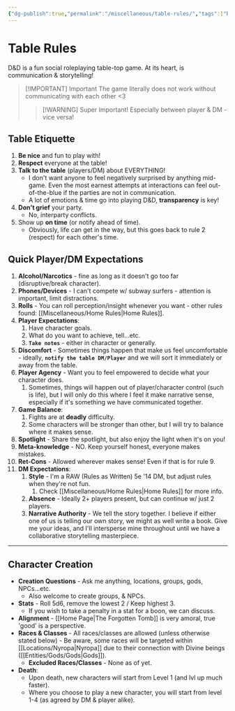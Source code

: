 ```yaml
---
{"dg-publish":true,"permalink":"/miscellaneous/table-rules/","tags":["Rules"]}
---
```


# Table Rules
D&D is a fun social roleplaying table-top game. At its heart, is communication & storytelling!

> [!IMPORTANT] Important
> The game literally does not work without communicating with each other <3
> > [!WARNING] Super Important!
> > Especially between player & DM - vice versa!

## Table Etiquette
1. **Be nice** and fun to play with!
2. **Respect** everyone at the table!
3. **Talk to the table** (players/DM) about EVERYTHING!
	- I don't want anyone to feel negatively surprised by anything mid-game. Even the most earnest attempts at interactions can feel out-of-the-blue if the parties are not in communication.
	- A lot of emotions & time go into playing D&D, **transparency** is key!
4. **Don't grief** your party.
	- No, interparty conflicts.
5. Show up **on time** (or notify ahead of time).
	- Obviously, life can get in the way, but this goes back to rule 2 (respect) for each other's time.

## Quick Player/DM Expectations
1. **Alcohol/Narcotics** - fine as long as it doesn't go too far (disruptive/break character).
2. **Phones/Devices** - I can't compete w/ subway surfers - attention is important, limit distractions.
3. **Rolls** - You can roll perception/insight whenever you want - other rules found: [[Miscellaneous/Home Rules\|Home Rules]].
4. **Player Expectations**:
	1. Have character goals.
	2. What do you want to achieve, tell...etc.
	3. **`Take notes`** - either in character or generally.
5. **Discomfort** - Sometimes things happen that make us feel uncomfortable - ideally, **`notify the table DM/Player`** and we will sort it immediately or away from the table.
6. **Player Agency** - Want you to feel empowered to decide what your character does.
	1. Sometimes, things will happen out of player/character control (such is life), but I will only do this where I feel it make narrative sense, especially if it's something we have communicated together.
7. **Game Balance**:
	1. Fights are at **deadly** difficulty.
	2. Some characters will be stronger than other, but I will try to balance where it makes sense.
8. **Spotlight** - Share the spotlight, but also enjoy the light when it's on you!
9. **Meta-knowledge** - NO. Keep yourself honest, everyone makes mistakes.
10. **Ret-Cons** - Allowed wherever makes sense! Even if that is for rule 9.
11. **DM Expectations**:
	1. **Style** - I'm a RAW (Rules as Written) 5e '14 DM, but adjust rules when they're not fun.
		1. Check [[Miscellaneous/Home Rules\|Home Rules]] for more info.
	2. **Absence** - Ideally 2+ players present, but can continue w/ just 2 players.
	3. **Narrative Authority** - We tell the story together. I believe if either one of us is telling our own story, we might as well write a book. Give me your ideas, and I'll intersperse mine throughout until we have a collaborative storytelling masterpiece.

---
## Character Creation
- **Creation Questions** - Ask me anything, locations, groups, gods, NPCs...etc.
	- Also welcome to create groups, & NPCs.
- **Stats** - Roll 5d6, remove the lowest 2 / Keep highest 3.
	- If you wish to take a penalty in a stat for a boon, we can discuss.
- **Alignment** - [[Home Page\|The Forgotten Tomb]] is very amoral, true 'good' is a perspective.
- **Races & Classes** - All races/classes are allowed (unless otherwise stated below) - Be aware, some races will be targeted within [[Locations/Nyropa\|Nyropa]] due to their connection with Divine beings ([[Entities/Gods/Gods\|Gods]]).
	- **Excluded Races/Classes** - None as of yet.
- **Death**:
	- Upon death, new characters will start from Level 1 (and lvl up much faster).
	- Where you choose to play a new character, you will start from level 1-4 (as agreed by DM & player alike).

